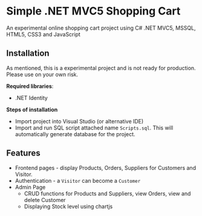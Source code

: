 # Simple .NET MVC5 Shopping Cart
An experimental online shopping cart project using C# .NET MVC5, MSSQL, HTML5, CSS3 and JavaScript



## Installation

As mentioned, this is a experimental project and is not ready for production. Please use on your own risk.

**Required libraries**:

- .NET Identity

**Steps of installation**

- Import project into Visual Studio (or alternative IDE)
- Import and run SQL script attached name `Scripts.sql`. This will automatically generate database for the project.

## Features

- Frontend pages - display Products, Orders, Suppliers for Customers and Visitor.
- Authentication - a `Visitor` can become a `Customer`
- Admin Page
    - CRUD functions for Products and Suppliers, view Orders, view and delete Customer
    - Displaying Stock level using chartjs
